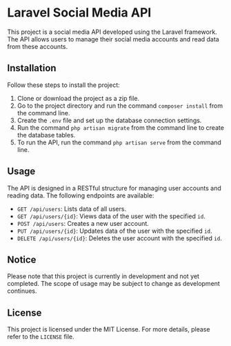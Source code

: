 <h1>Laravel Social Media API</h1>

<p>This project is a social media API developed using the Laravel framework. The API allows users to manage their social media accounts and read data from these accounts.</p>

<h2>Installation</h2>

<p>Follow these steps to install the project:</p>

<ol>
  <li>Clone or download the project as a zip file.</li>
  <li>Go to the project directory and run the command <code>composer install</code> from the command line.</li>
  <li>Create the <code>.env</code> file and set up the database connection settings.</li>
  <li>Run the command <code>php artisan migrate</code> from the command line to create the database tables.</li>
  <li>To run the API, run the command <code>php artisan serve</code> from the command line.</li>
</ol>

<h2>Usage</h2>

<p>The API is designed in a RESTful structure for managing user accounts and reading data. The following endpoints are available:</p>

<ul>
  <li><code>GET /api/users</code>: Lists data of all users.</li>
  <li><code>GET /api/users/{id}</code>: Views data of the user with the specified <code>id</code>.</li>
  <li><code>POST /api/users</code>: Creates a new user account.</li>
  <li><code>PUT /api/users/{id}</code>: Updates data of the user with the specified <code>id</code>.</li>
  <li><code>DELETE /api/users/{id}</code>: Deletes the user account with the specified <code>id</code>.</li>
</ul>

<h2>Notice</h2>

<p>Please note that this project is currently in development and not yet completed. The scope of usage may be subject to change as development continues.</p>

<h2>License</h2>

<p>This project is licensed under the MIT License. For more details, please refer to the <code>LICENSE</code> file.</p>
